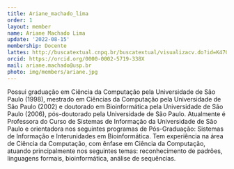 ```yaml
---
title: Ariane_machado_lima
order: 1
layout: member
name: Ariane Machado Lima
update: '2022-08-15'
membership: Docente
lattes: http://buscatextual.cnpq.br/buscatextual/visualizacv.do?id=K4703763H4
orcid: https://orcid.org/0000-0002-5719-338X
mail: ariane.machado@usp.br
photo: img/members/ariane.jpg
---
```


Possui graduação em Ciência da Computação pela Universidade de São Paulo (1998), mestrado em Ciências da Computação pela Universidade de São Paulo (2002) e doutorado em Bioinformática pela Universidade de São Paulo (2006), pós-doutorado pela Universidade de São Paulo. Atualmente é Professora do Curso de Sistemas de Informação da Universidade de São Paulo e orientadora nos seguintes programas de Pós-Graduação: Sistemas de Informação e Interunidades em Bioinformática. Tem experiência na área de Ciência da Computação, com ênfase em Ciência da Computação, atuando principalmente nos seguintes temas: reconhecimento de padrões, linguagens formais, bioinformática, análise de sequências. 